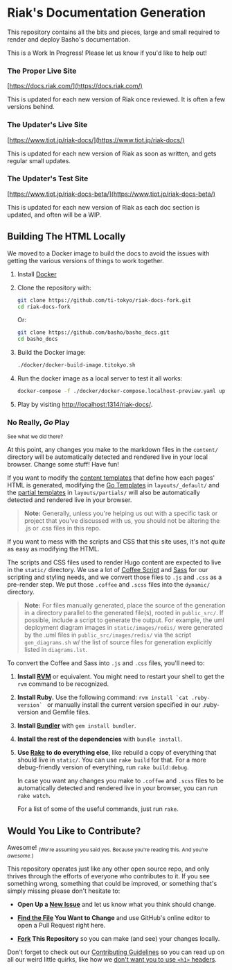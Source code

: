 [basho docs]: http://docs.basho.com/
[task list]: https://github.com/basho/private_basho_docs/issues/11
[middleman]: https://middlemanapp.com/
[rvm]: https://rvm.io/

# Riak's Documentation Generation

This repository contains all the bits and pieces, large and small required to
render and deploy Basho's documentation.

This is a Work In Progress! Please let us know if you'd like to help out!

### The Proper Live Site

[https://docs.riak.com/](https://docs.riak.com/)

This is updated for each new version of Riak once reviewed. It is often a few versions behind.

### The Updater's Live Site

[https://www.tiot.jp/riak-docs/](https://www.tiot.jp/riak-docs/)

This is updated for each new version of Riak as soon as written, and gets regular small updates.

### The Updater's Test Site

[https://www.tiot.jp/riak-docs-beta/](https://www.tiot.jp/riak-docs-beta/)

This is updated for each new version of Riak as each doc section is updated, and often will be a WIP.

## Building The HTML Locally

We moved to a Docker image to build the docs to avoid the issues with getting the various versions of things to work together.

1. Install [Docker](https://docs.docker.com/engine/install/)

1. Clone the repository with:

    ```bash
    git clone https://github.com/ti-tokyo/riak-docs-fork.git
    cd riak-docs-fork
    ```

    Or:

    ```bash
    git clone https://github.com/basho/basho_docs.git
    cd basho_docs
    ```

1. Build the Docker image:

    ```bash
    ./docker/docker-build-image.titokyo.sh
    ```

1. Run the docker image as a local server to test it all works:

    ```bash
    docker-compose -f ./docker/docker-compose.localhost-preview.yaml up riakdocs
    ```

1. Play by visiting <http://localhost:1314/riak-docs/>.

### No Really, _Go_ Play

<sub>See what we did there?</sub>

At this point, any changes you make to the markdown files in the `content/`
directory will be automatically detected and rendered live in your local browser.
Change some stuff! Have fun!

If you want to modify the [content templates][hugo content templates] that
define how each pages' HTML is generated, modifying the [Go Templates][hugo go template primer]
in `layouts/_default/` and the [partial templates][hugo partial templates] in
`layouts/partials/` will also be automatically detected and rendered live in your browser.

[hugo content templates]: https://gohugo.io/templates/content/
[hugo go template primer]: https://gohugo.io/templates/go-templates/
[hugo partial templates]: https://gohugo.io/templates/partials/
[hugo shortcodes]: https://gohugo.io/extras/shortcodes/

>**Note:** Generally, unless you're helping us out with a specific task or project that you've discussed with us, you should not be altering the .js or .css files in this repo.

If you want to mess with the scripts and CSS that this site uses, it's not
_quite_ as easy as modifying the HTML.

The scripts and CSS files used to render Hugo content are expected to live in
the `static/` directory. We use a lot of [Coffee Script][coffee] and [Sass][sass]
for our scripting and styling needs, and we convert those files to `.js` and
`.css` as a pre-render step. We put those `.coffee` and `.scss` files into the
`dynamic/` directory.

>**Note:** For files manually generated, place the source of the generation in
a directory parallel to the generated file(s), rooted in `public_src/`. If
possible, include a script to generate the output. For example, the uml
deployment diagram images in `static/images/redis/` were generated by the .uml
files in `public_src/images/redis/` via the script `gen_diagrams.sh` w/ the list
of source files for generation explicitly listed in `diagrams.lst`.

To convert the Coffee and Sass into `.js` and `.css` files, you'll need to:

1. **Install [RVM][rvm]** or equivalent.
    You might need to restart your shell to get the `rvm` command to be recognized.
1. **Install Ruby.**
    Use the following command: ``rvm install `cat .ruby-version` `` or manually
    install the current version specified in our .ruby-version and Gemfile files.
1. **Install [Bundler]** with `gem install bundler`.
1. **Install the rest of the dependencies** with `bundle install`.
1. **Use [Rake] to do everything else**, like rebuild a copy of everything that
   should live in `static/`. You can use `rake build` for that. For a more
   debug-friendly version of everything, run `rake build:debug`.

   In case you want any changes you make to `.coffee` and `.scss` files to be
   automatically detected and rendered live in your browser, you can run
   `rake watch`.

   For a list of some of the useful commands, just run `rake`.

[coffee]: coffeescript.org
[sass]: http://sass-lang.com/
[rvm]: https://rvm.io/
[bundler]: http://bundler.io/
[rake]: http://docs.seattlerb.org/rake/

## Would You Like to Contribute?

Awesome! <sub>(We're assuming you said yes. Because you're reading this. And you're _awesome_.)</sub>

This repository operates just like any other open source repo, and only thrives
through the efforts of everyone who contributes to it. If you see something wrong,
something that could be improved, or something that's simply missing please
don't hesitate to:

* **Open Up a [New Issue]**
    and let us know what you think should change.

* **[Find the File] You Want to Change**
    and use GitHub's online editor to open a Pull Request right here.

* **[Fork] This Repository**
    so you can make (and see) your changes locally.

Don't forget to check out our [Contributing Guidelines][contributing] so you
can read up on all our weird little quirks, like how we
[don't want you to use `<h1>` headers][contributing_headers].

[new issue]: ./issues/new
[find the file]: ./find/master
[fork]: ./#fork-destination-box
[contributing]: ./CONTRIBUTING.md
[contributing_headers]: ./CONTRIBUTING.md
